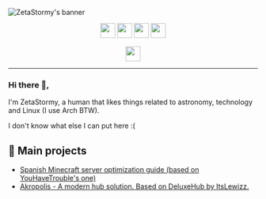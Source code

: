 ![ZetaStormy's banner](https://user-images.githubusercontent.com/56933557/149603609-3c80706a-6412-4cbb-9a5a-70fd79b2a9d2.png)

<p align="center">
  <a href="https://twitter.com/zetastormy"><img height="30" src="https://img.shields.io/badge/zetastormy-%231DA1F2.svg?style=for-the-badge&logo=Twitter&logoColor=white"></a>
  <a href="https://reddit.com/u/zetastormyy"><img height="30" src="https://img.shields.io/badge/zetastormyy-FF4500?style=for-the-badge&logo=reddit&logoColor=white"></a>
  <a href="https://discord.com"><img height="30" src="https://img.shields.io/badge/ZetaStormy%231070-%237289DA.svg?style=for-the-badge&logo=discord&logoColor=white"></a>  
  <a href="https://archlinux.org"><img height="30" src="https://img.shields.io/badge/Arch%20Linux-1793D1?logo=arch-linux&logoColor=fff&style=for-the-badge"></a>
</p>
  
<p align="center">
    <a href="https://gitlab.com/zetastormy"><img height="30" src="https://img.shields.io/badge/zetastormy-%23181717.svg?style=for-the-badge&logo=gitlab&logoColor=white"></a>
</p>
  
---

### Hi there 👋,


I'm ZetaStormy, a human that likes things related to astronomy, technology and Linux (I use Arch BTW).

I don't know what else I can put here :(

## 🌟 Main projects

- [Spanish Minecraft server optimization guide (based on YouHaveTrouble's one)](https://zetastormy.notion.site/Optimizaci-n-de-servidores-cf7e1dc4df7846048928f465460dbd5f)
- [Akropolis - A modern hub solution. Based on DeluxeHub by ItsLewizz.](https://github.com/devblook/akropolis/)
